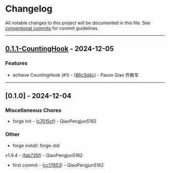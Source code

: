 # Changelog

All notable changes to this project will be documented in this file. See [conventional commits](https://www.conventionalcommits.org/) for commit guidelines.

---
## [0.1.1-CountingHook](https://github.com/qiaopengjun5162/v4-hook-starter/compare/v0.1.0..v0.1.1-CountingHook) - 2024-12-05

### Features

- achieve CountingHook (#1) - ([86c3d4c](https://github.com/qiaopengjun5162/v4-hook-starter/commit/86c3d4cab5ba6f7deb9558316c665b5f6269824c)) - Paxon Qiao 乔鹏军

---
## [0.1.0] - 2024-12-04

### Miscellaneous Chores

- forge init - ([c7015cf](https://github.com/qiaopengjun5162/v4-hook-starter/commit/c7015cf0ba9effdc46233a5748f9abbcd9fa6945)) - QiaoPengjun5162

### Other

- forge install: forge-std

v1.9.4 - ([fab735f](https://github.com/qiaopengjun5162/v4-hook-starter/commit/fab735f00f944015599a76e64401cf10446f6da7)) - QiaoPengjun5162
- first commit - ([cc17653](https://github.com/qiaopengjun5162/v4-hook-starter/commit/cc17653db67ffe6feefa8bf7101a6100c05e426e)) - QiaoPengjun5162

<!-- generated by git-cliff -->
